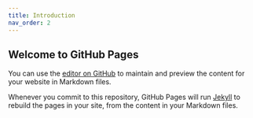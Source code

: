 ```yaml
---
title: Introduction
nav_order: 2
---
```


## Welcome to GitHub Pages

You can use the [editor on GitHub](https://github.com/psrenergy/pages1/edit/master/docs/index.md) to maintain and preview the content for your website in Markdown files.

Whenever you commit to this repository, GitHub Pages will run [Jekyll](https://jekyllrb.com/) to rebuild the pages in your site, from the content in your Markdown files.